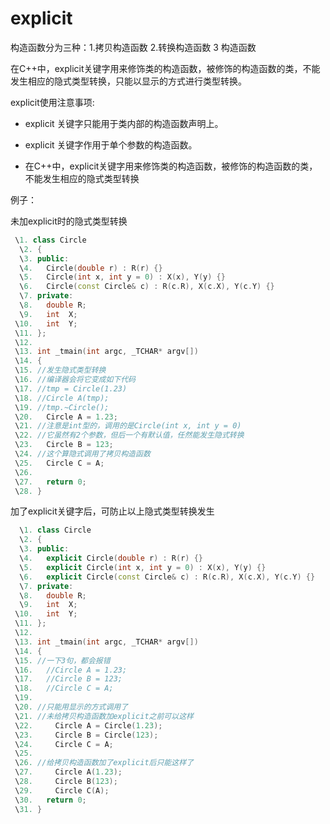 # explicit

构造函数分为三种：1.拷贝构造函数 2.转换构造函数 3 构造函数

在C++中，explicit关键字用来修饰类的构造函数，被修饰的构造函数的类，不能发生相应的隐式类型转换，只能以显示的方式进行类型转换。

explicit使用注意事项:

* explicit 关键字只能用于类内部的构造函数声明上。

* explicit 关键字作用于单个参数的构造函数。

* 在C++中，explicit关键字用来修饰类的构造函数，被修饰的构造函数的类，不能发生相应的隐式类型转换

例子：

未加explicit时的隐式类型转换

```c++
 \1. class Circle 
  \2. { 
  \3. public: 
  \4.   Circle(double r) : R(r) {} 
  \5.   Circle(int x, int y = 0) : X(x), Y(y) {} 
  \6.   Circle(const Circle& c) : R(c.R), X(c.X), Y(c.Y) {} 
  \7. private: 
  \8.   double R; 
  \9.   int  X; 
 \10.   int  Y; 
 \11. }; 
 \12. 
 \13. int _tmain(int argc, _TCHAR* argv[]) 
 \14. { 
 \15. //发生隐式类型转换 
 \16. //编译器会将它变成如下代码 
 \17. //tmp = Circle(1.23) 
 \18. //Circle A(tmp); 
 \19. //tmp.~Circle(); 
 \20.   Circle A = 1.23; 
 \21. //注意是int型的，调用的是Circle(int x, int y = 0) 
 \22. //它虽然有2个参数，但后一个有默认值，任然能发生隐式转换 
 \23.   Circle B = 123; 
 \24. //这个算隐式调用了拷贝构造函数 
 \25.   Circle C = A; 
 \26.   
 \27.   return 0; 
 \28. } 
```

加了explicit关键字后，可防止以上隐式类型转换发生

```c++
  \1. class Circle 
  \2. { 
  \3. public: 
  \4.   explicit Circle(double r) : R(r) {} 
  \5.   explicit Circle(int x, int y = 0) : X(x), Y(y) {} 
  \6.   explicit Circle(const Circle& c) : R(c.R), X(c.X), Y(c.Y) {} 
  \7. private: 
  \8.   double R; 
  \9.   int  X; 
 \10.   int  Y; 
 \11. }; 
 \12. 
 \13. int _tmain(int argc, _TCHAR* argv[]) 
 \14. { 
 \15. //一下3句，都会报错 
 \16.   //Circle A = 1.23; 
 \17.   //Circle B = 123; 
 \18.   //Circle C = A; 
 \19.   
 \20. //只能用显示的方式调用了 
 \21. //未给拷贝构造函数加explicit之前可以这样 
 \22.     Circle A = Circle(1.23); 
 \23.     Circle B = Circle(123); 
 \24.     Circle C = A; 
 \25. 
 \26. //给拷贝构造函数加了explicit后只能这样了 
 \27.     Circle A(1.23); 
 \28.     Circle B(123); 
 \29.     Circle C(A); 
 \30.   return 0; 
 \31. } 
```

